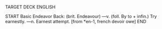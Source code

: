 TARGET DECK
ENGLISH

START
Basic
Endeavor
Back: (brit. Endeavour) —v. (foll. By to + infin.) Try earnestly. —n. Earnest attempt. [from *en-1, french devoir owe]
END
